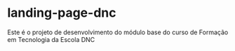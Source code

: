 # landing-page-dnc
Este é o projeto de desenvolvimento do módulo base do curso de Formação em Tecnologia da Escola DNC
